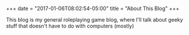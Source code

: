 +++
date = "2017-01-06T08:02:54-05:00"
title = "About This Blog"
+++

This blog is my general roleplaying game blog, where I'll talk about geeky stuff that doesn't have to do with computers (mostly)

